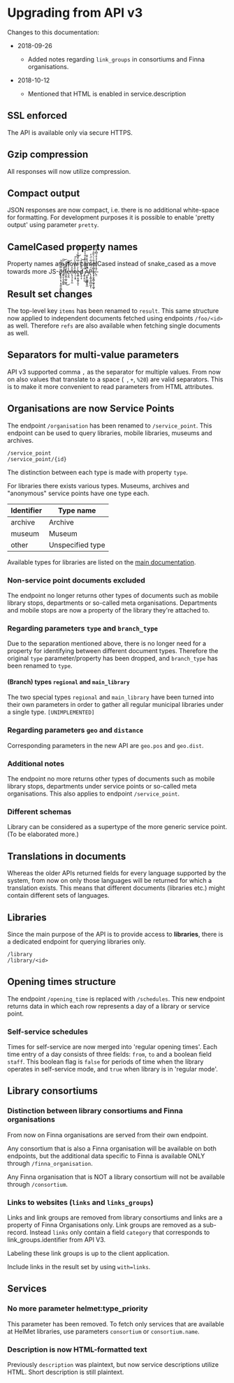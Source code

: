 Upgrading from API v3
=====================

Changes to this documentation:
- 2018-09-26
  - Added notes regarding `link_groups` in consortiums and Finna organisations.

- 2018-10-12
  - Mentioned that HTML is enabled in service.description 

## SSL enforced
The API is available only via secure HTTPS.

## Gzip compression
All responses will now utilize compression.

## Compact output
JSON responses are now compact, i.e. there is no additional white-space for formatting. For development
purposes it is possible to enable 'pretty output' using parameter `pretty`.

## CamelCased property names
Property names are now camelCased instead of snake_cased as a move towards more JS-̬ǫ̸̢̱͎͕͉͕̘͍͈͎̳̏̿̍̾͂̕͝͠r̸̼͍͍͎̮̦͇͚̊͊̔̅͘ḯ̷̡̯̥̦̲̥̰̬̎͊͂̌͜͠͝e̵̠̬̼͛̍̉̌͌̄n̶̨̘͉̩͙̗̼̆̂̈́t̷̜͎͙̞̑̊̉̏̓̀̈́͠͝è̵͉̻̣͈͖̝̗͈̒̓̃̅͗͆͒̆͋̾͑͑̃͝ͅd̸̢̯̜̞̊̃̈́͆͒͘͝ ̷̡͍̠̭͔̅̍͒̌̒̏̄̊͗̐̔̽̚͜͝Ą̴̬̯͓̪͇̻̥͍̲̂̂̅͛̈́͒̽̌̎̚P̷̢͔̭̼͉͍̪̺̲͓̈́̿̈́̅͑̈́̓͘ͅI̷̧̡͈̥̻̩͚̥͙͚͌͒̈̋́͋̀̈̀̏̎̍͘ͅ.̶̬̤̓̂̾̏̋̉̒̉͒́̃͆̊̃̈́

## Result set changes
The top-level key `items` has been renamed to `result`. This same structure now applied to independent
documents fetched using endpoints `/foo/<id>` as well. Therefore `refs` are also available when fetching
single documents as well.

## Separators for multi-value parameters
API v3 supported comma `,` as the separator for multiple values. From now on also values that translate
to a space (` `, `+`, `%20`) are valid separators. This is to make it more convenient to read
parameters from HTML attributes.

## Organisations are now Service Points
The endpoint `/organisation` has been renamed to `/service_point`. This endpoint can be used to query
libraries, mobile libraries, museums and archives.

```
/service_point
/service_point/{id}
```

The distinction between each type is made with property `type`.

For libraries there exists various types. Museums, archives and "anonymous" service points have one
type each.

Identifier  | Type name
----------- | -----------
archive     | Archive
museum      | Museum
other       | Unspecified type

Available types for libraries are listed on the [main documentation](#fooo).

### Non-service point documents excluded
The endpoint no longer returns other types of documents such as mobile library stops, departments or
so-called meta organisations. Departments and mobile stops are now a property of the library they're
attached to.

### Regarding parameters `type` and `branch_type`
Due to the separation mentioned above, there is no longer need for a property for identifying between
different document types. Therefore the original `type` parameter/property has been dropped, and
`branch_type` has been renamed to `type`.

#### (Branch) types `regional` and `main_library`
The two special types `regional` and `main_library` have been turned into their own parameters in order
to gather all regular municipal libraries under a single type. `[UNIMPLEMENTED]`

### Regarding parameters `geo` and `distance`
Corresponding parameters in the new API are `geo.pos` and `geo.dist`.

### Additional notes
The endpoint no more returns other types of documents such as mobile library stops, departments under
service points or so-called meta organisations. This also applies to endpoint `/service_point`.

### Different schemas
Library can be considered as a supertype of the more generic service point. (To be elaborated more.)

## Translations in documents
Whereas the older APIs returned fields for every language supported by the system, from now on only
those languages will be returned for which a translation exists. This means that different documents
(libraries etc.) might contain different sets of languages.

## Libraries
Since the main purpose of the API is to provide access to **libraries**, there is a dedicated endpoint
for querying libraries only.

```
/library
/library/<id>
```

## Opening times structure
The endpoint `/opening_time` is replaced with `/schedules`. This new endpoint returns data in which
each row represents a day of a library or service point.

### Self-service schedules
Times for self-service are now merged into 'regular opening times'. Each time entry of a day consists
of three fields: `from`, `to` and a boolean field `staff`. This boolean flag is `false` for periods
of time when the library operates in self-service mode, and `true` when library is in 'regular mode'.

## Library consortiums
### Distinction between library consortiums and Finna organisations
From now on Finna organisations are served from their own endpoint.

Any consortium that is also a Finna organisation will be available on both endpoints, but
the additional data specific to Finna is available ONLY through `/finna_organisation`.

Any Finna organisation that is NOT a library consortium will not be available through `/consortium`.

### Links to websites (`links` and `links_groups`)
Links and link groups are removed from library consortiums and links are a property of
Finna Organisations only. Link groups are removed as a sub-record. Instead `links` only contain
a field `category` that corresponds to link_groups.identifier from API V3.

Labeling these link groups is up to the client application.

Include links in the result set by using `with=links`.

## Services
### No more parameter helmet:type_priority
This parameter has been removed. To fetch only services that are available at HelMet libraries, use
parameters `consortium` or `consortium.name`.

### Description is now HTML-formatted text
Previously `description` was plaintext, but now service descriptions utilize HTML. Short description is still plaintext.
